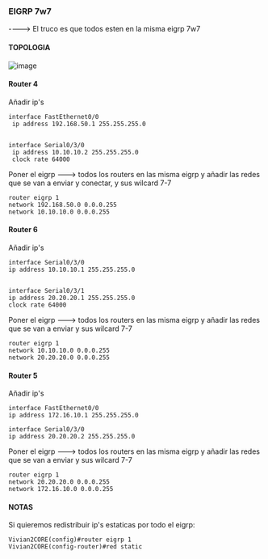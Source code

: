 ### EIGRP 7w7
----> El truco es que todos esten en la misma eigrp 7w7
#### TOPOLOGIA 
![image](https://github.com/JZane21/comandos-packet-tracer/assets/40927763/830d34f9-a82c-4e8e-bd27-291354883114)


#### Router 4

Añadir ip's
```
interface FastEthernet0/0
 ip address 192.168.50.1 255.255.255.0


interface Serial0/3/0
 ip address 10.10.10.2 255.255.255.0
 clock rate 64000
```

Poner el eigrp ---> todos los routers en las misma eigrp y añadir las redes que se van a enviar y conectar, y sus wilcard 7-7

```
router eigrp 1
network 192.168.50.0 0.0.0.255
network 10.10.10.0 0.0.0.255
```

#### Router 6

Añadir ip's
```
interface Serial0/3/0
ip address 10.10.10.1 255.255.255.0


interface Serial0/3/1
ip address 20.20.20.1 255.255.255.0
clock rate 64000
```

Poner el eigrp ---> todos los routers en las misma eigrp y añadir las redes que se van a enviar y sus wilcard 7-7
```
router eigrp 1
network 10.10.10.0 0.0.0.255
network 20.20.20.0 0.0.0.255
```


#### Router 5
Añadir ip's

```
interface FastEthernet0/0
ip address 172.16.10.1 255.255.255.0

interface Serial0/3/0
ip address 20.20.20.2 255.255.255.0
```
Poner el eigrp ---> todos los routers en las misma eigrp y añadir las redes que se van a enviar y sus wilcard 7-7

```
router eigrp 1
network 20.20.20.0 0.0.0.255
network 172.16.10.0 0.0.0.255
```

#### NOTAS  
Si quieremos redistribuir ip's estaticas por todo el eigrp:
```pk
Vivian2CORE(config)#router eigrp 1
Vivian2CORE(config-router)#red static
```
